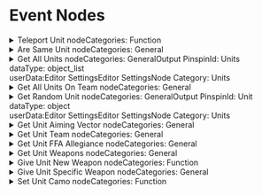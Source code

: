# Event Nodes

<details>

<summary>Teleport Unit nodeCategories: Function</summary>

### Node Rules

ruleID: RequiredNodeInput\
RequiredProperties: Unit\
Position

### Input Pins

pinId: ActionStart\
dataType: execute

pinId: Unit\
dataType: object

#### Editor Settings

pinId: Position\
dataType: vector3

#### Editor Settings

pinId: Teleport Unit's Vehicle\
dataType: bool\
settings: defaultValue: Bool: true

#### Editor Settings

### Output Pins

pinId: ActionComplete\
dataType: execute userData:

#### Editor Settings

#### Node Category: Units

</details>

<details>

<summary>Are Same Unit nodeCategories: General</summary>

### Node Rules

ruleID: RequiredNodeInput\
RequiredProperties: Unit A\
Unit B

### Input Pins

pinId: Unit A\
dataType: object

#### Editor Settings

pinId: Unit B\
dataType: object

#### Editor Settings

### Output Pins

pinId: Are Same Unit\
dataType: bool\
userData:

#### Editor Settings

#### Editor Settings

#### Node Category: Units

</details>

<details>

<summary>Get All Units nodeCategories: GeneralOutput PinspinId: Units<br>dataType: object_list<br>userData:Editor SettingsEditor SettingsNode Category: Units</summary>



</details>

<details>

<summary>Get All Units On Team nodeCategories: General</summary>

### Node Rules

ruleID: RequiredNodeInput\
RequiredProperties: Team

### Input Pins

pinId: Team\
dataType: team

#### Editor Settings

### Output Pins

pinId: Units\
dataType: object\_list\
userData:

#### Editor Settings

#### Editor Settings

#### Node Category: Units

</details>

<details>

<summary>Get Random Unit nodeCategories: GeneralOutput PinspinId: Unit<br>dataType: object<br>userData:Editor SettingsEditor SettingsNode Category: Units</summary>



</details>

<details>

<summary>Get Unit Aiming Vector nodeCategories: General</summary>

### Node Rules

ruleID: RequiredNodeInput\
RequiredProperties: Unit

### Input Pins

pinId: Unit\
dataType: object

#### Editor Settings

### Output Pins

pinId: Aiming Vector\
dataType: vector3\
userData:

#### Editor Settings

#### Editor Settings

#### Node Category: Units

</details>

<details>

<summary>Get Unit Team nodeCategories: General</summary>

### Node Rules

ruleID: RequiredNodeInput\
RequiredProperties: Unit

### Input Pins

pinId: Unit\
dataType: object

#### Editor Settings

### Output Pins

pinId: Team\
dataType: team\
userData:

#### Editor Settings

#### Editor Settings

#### Node Category: Units

</details>

<details>

<summary>Get Unit FFA Allegiance nodeCategories: General</summary>

### Node Rules

ruleID: RequiredNodeInput\
RequiredProperties: Unit

### Input Pins

pinId: Unit\
dataType: object

#### Editor Settings

### Output Pins

pinId: Team\
dataType: team\
userData:

#### Editor Settings

#### Editor Settings

#### Node Category: Units

</details>

<details>

<summary>Get Unit Weapons nodeCategories: General</summary>

### Node Rules

ruleID: RequiredNodeInput\
RequiredProperties: Unit

### Input Pins

pinId: Unit\
dataType: object

#### Editor Settings

### Output Pins

pinId: Equipped Weapon\
dataType: object\
userData:

#### Editor Settings

pinId: Unequipped Weapon\
dataType: object\
userData:

#### Editor Settings

#### Editor Settings

#### Node Category: Inventory

</details>

<details>

<summary>Give Unit New Weapon nodeCategories: Function</summary>

### Node Rules

ruleID: RequiredNodeInput\
RequiredProperties: Unit\
Weapon Type\
Weapon Addition Method

### Input Pins

pinId: ActionStart\
dataType: execute

pinId: Unit\
dataType: object

#### Editor Settings

pinId: Weapon Type\
dataType: weapon\_type

#### Editor Settings

pinId: Weapon Addition Method\
dataType: weapon\_addition\_method

#### Editor Settings

pinId: Wait Until Completion\
dataType: bool\
settings: defaultValue: Bool: true

#### Editor Settings

### Output Pins

pinId: ActionComplete\
dataType: execute userData:

#### Editor Settings

#### Node Category: Inventory

</details>

<details>

<summary>Give Unit Specific Weapon nodeCategories: General</summary>

### Node Rules

ruleID: RequiredNodeInput\
RequiredProperties: Unit\
Weapon\
Weapon Addition Method

### Input Pins

pinId: ActionStart\
dataType: execute

pinId: Unit\
dataType: object

#### Editor Settings

pinId: Weapon\
dataType: object

#### Editor Settings

pinId: Weapon Addition Method\
dataType: weapon\_addition\_method

#### Editor Settings

pinId: Wait Until Completion\
dataType: bool\
settings: defaultValue: Bool: true

#### Editor Settings

### Output Pins

pinId: ActionComplete\
dataType: execute userData:

#### Editor Settings

#### Node Category: Inventory

</details>

<details>

<summary>Set Unit Camo nodeCategories: Function</summary>

### Node Rules

ruleID: RequiredNodeInput\
RequiredProperties: Unit\
Duration in Seconds

### Input Pins

pinId: ActionStart\
dataType: execute

pinId: Unit\
dataType: object

#### Editor Settings

pinId: Duration in Seconds\
dataType: number

#### Editor Settings

MinRange: 0\
MaxRange: 20

### Output Pins

pinId: ActionComplete\
dataType: execute userData:

#### Editor Settings

#### Node Category: Units\\

</details>
